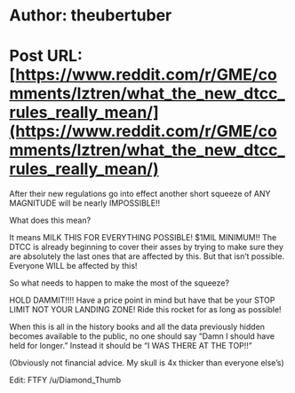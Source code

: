# Author: theubertuber
# Post URL: [https://www.reddit.com/r/GME/comments/lztren/what_the_new_dtcc_rules_really_mean/](https://www.reddit.com/r/GME/comments/lztren/what_the_new_dtcc_rules_really_mean/)


After their new regulations go into effect another short squeeze of ANY MAGNITUDE will be nearly IMPOSSIBLE!!

What does this mean? 

It means MILK THIS FOR EVERYTHING POSSIBLE! $1MIL MINIMUM!! The DTCC is already beginning to cover their asses by trying to make sure they are absolutely the last ones that are affected by this. But that isn’t possible. Everyone WILL be affected by this! 

So what needs to happen to make the most of the squeeze? 

HOLD DAMMIT!!!!
Have a price point in mind but have that be your STOP LIMIT NOT YOUR LANDING ZONE! Ride this rocket for as long as possible! 

When this is all in the history books and all the data previously hidden becomes available to the public, no one should say “Damn I should have held for longer.” Instead it should be “I WAS THERE AT THE TOP!!”

(Obviously not financial advice. My skull is 4x thicker than everyone else’s)

Edit: FTFY /u/Diamond_Thumb